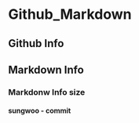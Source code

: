 # Github_Markdown

## Github Info



## Markdown Info


### Markdonw Info size 

#### sungwoo - commit